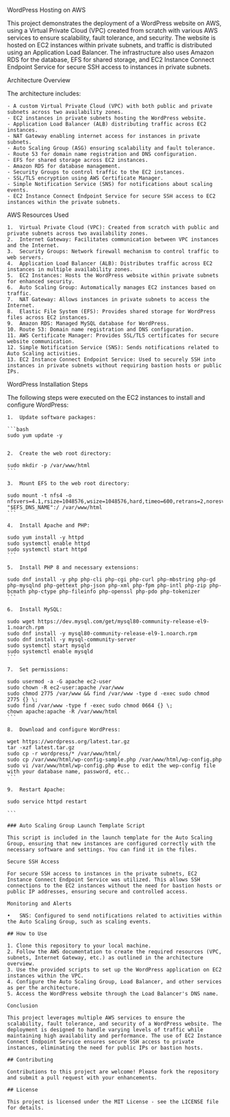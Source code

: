 WordPress Hosting on AWS

This project demonstrates the deployment of a WordPress website on AWS, using a Virtual Private Cloud (VPC) created from scratch with various AWS services to ensure scalability, fault tolerance, and security. The website is hosted on EC2 instances within private subnets, and traffic is distributed using an Application Load Balancer. The infrastructure also uses Amazon RDS for the database, EFS for shared storage, and EC2 Instance Connect Endpoint Service for secure SSH access to instances in private subnets.

Architecture Overview

The architecture includes:

	- A custom Virtual Private Cloud (VPC) with both public and private subnets across two availability zones.
	- EC2 instances in private subnets hosting the WordPress website.
	- Application Load Balancer (ALB) distributing traffic across EC2 instances.
	- NAT Gateway enabling internet access for instances in private subnets.
	- Auto Scaling Group (ASG) ensuring scalability and fault tolerance.
	- Route 53 for domain name registration and DNS configuration.
	- EFS for shared storage across EC2 instances.
	- Amazon RDS for database management.
	- Security Groups to control traffic to the EC2 instances.
	- SSL/TLS encryption using AWS Certificate Manager.
	- Simple Notification Service (SNS) for notifications about scaling events.
	- EC2 Instance Connect Endpoint Service for secure SSH access to EC2 instances within the private subnets.

AWS Resources Used

	1.	Virtual Private Cloud (VPC): Created from scratch with public and private subnets across two availability zones.
	2.	Internet Gateway: Facilitates communication between VPC instances and the Internet.
	3.	Security Groups: Network firewall mechanism to control traffic to web servers.
	4.	Application Load Balancer (ALB): Distributes traffic across EC2 instances in multiple availability zones.
	5.	EC2 Instances: Hosts the WordPress website within private subnets for enhanced security.
	6.	Auto Scaling Group: Automatically manages EC2 instances based on traffic.
	7.	NAT Gateway: Allows instances in private subnets to access the Internet.
	8.	Elastic File System (EFS): Provides shared storage for WordPress files across EC2 instances.
	9.	Amazon RDS: Managed MySQL database for WordPress.
	10.	Route 53: Domain name registration and DNS configuration.
	11.	AWS Certificate Manager: Provides SSL/TLS certificates for secure website communication.
	12.	Simple Notification Service (SNS): Sends notifications related to Auto Scaling activities.
	13.	EC2 Instance Connect Endpoint Service: Used to securely SSH into instances in private subnets without requiring bastion hosts or public IPs.

WordPress Installation Steps

The following steps were executed on the EC2 instances to install and configure WordPress:

	1.	Update software packages:
    
    ```bash
    sudo yum update -y


    2.	Create the web root directory:
 
    sudo mkdir -p /var/www/html
    ```

    3.	Mount EFS to the web root directory:
    
    sudo mount -t nfs4 -o nfsvers=4.1,rsize=1048576,wsize=1048576,hard,timeo=600,retrans=2,noresvport "$EFS_DNS_NAME":/ /var/www/html
    ```

    4.	Install Apache and PHP:

    sudo yum install -y httpd
    sudo systemctl enable httpd
    sudo systemctl start httpd
    ```

    5.	Install PHP 8 and necessary extensions:

    sudo dnf install -y php php-cli php-cgi php-curl php-mbstring php-gd php-mysqlnd php-gettext php-json php-xml php-fpm php-intl php-zip php-bcmath php-ctype php-fileinfo php-openssl php-pdo php-tokenizer
    ```

    6.	Install MySQL:

    sudo wget https://dev.mysql.com/get/mysql80-community-release-el9-1.noarch.rpm
    sudo dnf install -y mysql80-community-release-el9-1.noarch.rpm
    sudo dnf install -y mysql-community-server
    sudo systemctl start mysqld
    sudo systemctl enable mysqld
    ```

    7.	Set permissions:

    sudo usermod -a -G apache ec2-user
    sudo chown -R ec2-user:apache /var/www
    sudo chmod 2775 /var/www && find /var/www -type d -exec sudo chmod 2775 {} \;
    sudo find /var/www -type f -exec sudo chmod 0664 {} \;
    chown apache:apache -R /var/www/html
    ```

    8.	Download and configure WordPress:

    wget https://wordpress.org/latest.tar.gz
    tar -xzf latest.tar.gz
    sudo cp -r wordpress/* /var/www/html/
    sudo cp /var/www/html/wp-config-sample.php /var/www/html/wp-config.php
    sudo vi /var/www/html/wp-config.php #use to edit the wep-config file with your database name, password, etc..
    ```

    9.	Restart Apache:

    sudo service httpd restart

    ```

    ### Auto Scaling Group Launch Template Script

    This script is included in the launch template for the Auto Scaling Group, ensuring that new instances are configured correctly with the necessary software and settings. You can find it in the files.

    Secure SSH Access

    For secure SSH access to instances in the private subnets, EC2 Instance Connect Endpoint Service was utilized. This allows SSH connections to the EC2 instances without the need for bastion hosts or public IP addresses, ensuring secure and controlled access.

    Monitoring and Alerts

	•	SNS: Configured to send notifications related to activities within the Auto Scaling Group, such as scaling events.

    ## How to Use

    1. Clone this repository to your local machine.
    2. Follow the AWS documentation to create the required resources (VPC, subnets, Internet Gateway, etc.) as outlined in the architecture overview.
    3. Use the provided scripts to set up the WordPress application on EC2 instances within the VPC.
    4. Configure the Auto Scaling Group, Load Balancer, and other services as per the architecture.
    5. Access the WordPress website through the Load Balancer's DNS name.

    Conclusion

    This project leverages multiple AWS services to ensure the scalability, fault tolerance, and security of a WordPress website. The deployment is designed to handle varying levels of traffic while maintaining high availability and performance. The use of EC2 Instance Connect Endpoint Service ensures secure SSH access to private instances, eliminating the need for public IPs or bastion hosts.

    ## Contributing

    Contributions to this project are welcome! Please fork the repository and submit a pull request with your enhancements.

    ## License

    This project is licensed under the MIT License - see the LICENSE file for details. 
